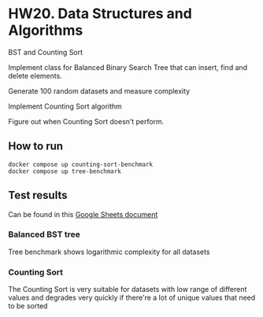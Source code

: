 # HW20. Data Structures and Algorithms

BST and Counting Sort 

Implement class for Balanced Binary Search Tree that can insert, find and delete elements.

Generate 100 random datasets and measure complexity

Implement Counting Sort algorithm

Figure out when Counting Sort doesn’t perform.

## How to run

```
docker compose up counting-sort-benchmark
docker compose up tree-benchmark
```


## Test results

Can be found in this [Google Sheets document](https://docs.google.com/spreadsheets/d/1MMLyyGm1xNJmMsKbz81S699ihC-AZ6Mqtd0ILpXnRuk/edit?usp=sharing)


### Balanced BST tree
Tree benchmark shows logarithmic complexity for all datasets

### Counting Sort
The Counting Sort is very suitable for datasets with low range of different values and degrades very quickly if there're a lot of unique values that need to be sorted

